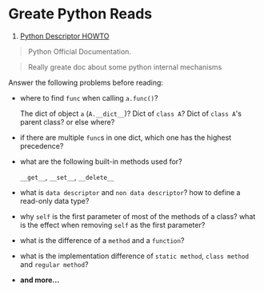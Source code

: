 Greate Python Reads
=========================

1. [Python Descriptor HOWTO](https://docs.python.org/3/howto/descriptor.html)

  > Python Official Documentation.

  > Really greate doc about some python internal mechanisms

  Answer the following problems before reading:

  * where to find `func` when calling `a.func()`?

    The dict of object `a` (`A.__dict__`)? Dict of `class A`? Dict of
    `class A`'s parent class? or else where?

  * if there are multiple `func`s in one dict, which one has the highest
  precedence?

  * what are the following built-in methods used for?

    `__get__`, `__set__`, `__delete__`

  * what is `data descriptor` and `non data descriptor`? how to define a
  read-only data type?

  * why `self` is the first parameter of most of the methods of a class?
  what is the effect when removing `self` as the first parameter?

  * what is the difference of a `method` and a `function`?

  * what is the implementation difference of `static method`, `class method`
  and `regular method`?

  * **and more...**

